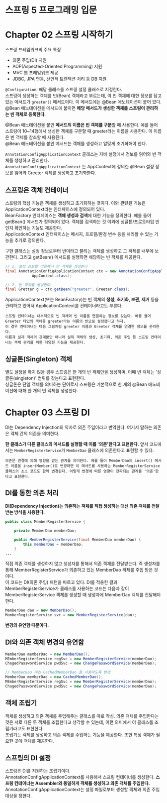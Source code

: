 # 스프링 5 프로그래밍 입문
# Chapter 02 스프링 시작하기
스프링 프레임워크의 주요 특징  
- 의존 주입(DI) 지원  
- AOP(Aspected-Oriented Programming) 지원  
- MVC 웹 프레임워크 제공  
- JDBC, JPA 연동, 선언적 트랜잭션 처리 등 DB 지원  
  
`@Configuration`: 해당 클래스를 스프링 설정 클래스로 지정한다.  
스프링이 생성하는 객체를 빈(Bean) 객체라고 부르는데, 이 빈 객체에 대한 정보를 담고 있는 메서드가 `greeter()` 메서드이다. 이 메서드에는 @Bean 애노테이션이 붙어 있다.  
@Bean 애노테이션을 메서드에 붙이면 **해당 메서드가 생성한 객체를 스프링이 관리하는 빈 객체로 등록한다.**  

@Bean 애노테이션을 붙인 **메서드의 이름은 빈 객체를 구분**할 때 사용한다. 예를 들어 스프링이 10~14행에서 생성한 객체를 구분할 때 greeter라는 이름을 사용한다. 이 이름은 빈 객체를 참조할 때 사용된다.  
@Bean 애노테이션을 붙인 메서드는 객체를 생성하고 알맞게 초기화해야 한다.  
  
`AnnotationConfigApplicationContext` 클래스는 자바 설정에서 정보를 읽어와 빈 객체를 생성하고 관리한다.  
`AnnotationConfigApplicationContext` 는 AppContext에 정의한 @Bean 설정 정보를 읽어와 Greeter 객체를 생성하고 초기화한다.  
  
## 스프링은 객체 컨테이너
스프링의 핵심 기능은 객체를 생성하고 초기화하는 것이다. 이와 관련된 기능은 ApplicationContext라는 인터페이스에 정의되어 있다.  
BeanFactory 인터페이스는 **객체 생성과 검색**에 대한 기능을 정의한다. 에를 들어 getBean() 메서드가 정의되어 있다. 객체를 검색하는 것 이외에 싱글톤/프로토타입 빈인지 확인하는 기능도 제공한다.  
ApplicationContext 인터페이스는 메시지, 프로필/환경 변수 등을 처리할 수 있는 기능을 추가로 정의한다.  
  
구현 클래스는 설정 정보로부터 빈이라고 불리는 객체를 생성하고 그 객체를 내부에 보관한다. 그리고 getBean() 메서드를 실행하면 해당하는 빈 객체를 제공한다.  
```java
// 1. 설정 정보를 이용해서 빈 객체를 생성한다
final AnnotationConfigApplicationContext ctx = new AnnotationConfigApplicationContext(
			AppContext.class);

// 2. 빈 객체를 생성한다
final Gretter g = ctx.getBean("greeter", Greeter.class);
```
ApplicationContext(또는 BeanFactory)는 빈 객체의 **생성, 초기화, 보관, 제거** 등을 관리하고 있어서 ApplicationContext를 컨테이너라고도 부른다.  
```
스프링 컨테이너는 내부적으로 빈 객체와 빈 이름을 연결하는 정보를 갖는다. 예를 들어 Greeter 타입의 객체를 greeter라는 이름의 빈으로 설정했다고 하자.
이 경우 컨테이너는 다음 그림처럼 greeter 이름과 Greeter 객체를 연결한 정보를 관리한다.
이름과 실제 객체의 관계뿐만 아니라 실제 객체의 생성, 초기화, 의존 주입 등 스프링 컨테이너는 객체 관리를 위한 다양한 기능을 제공한다.
```
## 싱글톤(Singleton) 객체
별도 설정을 하지 않을 경우 스프링은 한 개의 빈 객체만을 생성하며, 이때 빈 객체는 '싱글톤(singleton)' 범위를 갖는다고 표현한다.  
싱글톤은 단일 객체를 의미하는 단어로서 스프링은 기본적으로 한 개의 @Bean 애노테이션에 대해 한 개의 빈 객체를 생성한다.  
  
# Chapter 03 스프링 DI
DI는 Dependency Injection의 약자로 의존 주입이라고 번역한다. 여기서 말하는 의존은 객체 간의 의존을 의미한다.  
  
**한 클래스가 다른 클래스의 메서드를 실행할 때 이를 '의존'한다고 표현한다.** 앞서 코드에서는 `MemberRegisterService`가 `MemberDao` 클래스에 의존한다고 표현할 수 있다.  
```
의존은 변경에 의해 영향을 받는 관계를 의미한다. 예를 들어 MemberDao의 insert() 메서드 이름을 insertMember()로 변경하면 이 메서드를 사용하는 MemberRegisterService 클래스의 소스 코드도 함께 변경된다. 이렇게 변경에 따른 영향이 전파되는 관계를 '의존'한다고 표현한다.
```
## DI를 통한 의존 처리
**DI(Dependency Injection)는 의존하는 객체를 직접 생성하는 대신 의존 객체를 전달받는 방식을 사용한다.**
```java
public class MemberRegisterService {

	private MemberDao memberDao;

	public MemberRegisterService(final MemberDao memberDao) {
		this.memberDao = memberDao;
	}
...
```
직접 의존 객체를 생성하지 않고 생성자를 통해서 의존 객체를 전달받는다. 즉 생성자를 통해 MemberRegisterService가 의존하고 있는 MemberDao 객체를 주입 받은 것이다.  
이 코드는 DI(의존 주입) 패턴을 따르고 있다. DI를 적용한 결과 MemberRegisterService가 클래스를 사용하는 코드는 다음과 같이 MemberRegisterService 객체를 생성할 때 생성자에 MemberDao 객체를 전달해야 한다.  
```java
MemberDao dao = new MemberDao();
MemberRegisterService svc = new MemberRegisterService(dao);
```
**변경의 유연함 때문이다.**  
## DI와 의존 객체 변경의 유연함
```java
MemberDao memberDao = new MemberDao();
MEmberRegisterService regSvc = new MemberRegisterService(memberDao);
ChagedPasswordService pwdSvc = new ChangePasswordService(memberDao);

// MemberDao 대신 CachedMemberDao 를 사용하도록 변경 
MemberDao memberDao = new CachedMemberDao();
MEmberRegisterService regSvc = new MemberRegisterService(memberDao);
ChagedPasswordService pwdSvc = new ChangePasswordService(memberDao);
```
## 객체 조립기
객체를 생성하고 의존 객체를 주입해주는 클래스를 따로 작성. 의존 객체를 주입한다는 것은 서로 다른 두 객체를 조립한다고 생각할 수 있는데, 이런 의미에서 이 클래스를 조립기라고도 표현한다.  
조립기는 객체를 생성하고 의존 객체를 주입하는 기능을 제공한다. 또한 특정 객체가 필요한 곳에 객체를 제공한다.  

## 스프링의 DI 설정 
스프링은 DI를 지원하는 조립기이다.  
AnnotationConfigApplicationContext를 사용해서 스프링 컨테이너를 생성한다. **스프링 컨테이너는 Assembler와 동일하게 객체를 생성하고 의존 객체를 주입한다.**  
AnnotationConfigApplicationContext는 설정 파일로부터 생성할 객체와 의존 주입 대상을 정한다.  
